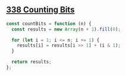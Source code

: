 ## [338 Counting Bits](https://leetcode.com/problems/counting-bits/description/)

<!-- notecardId: 1740487231991 -->

```js
const countBits = function (n) {
  const results = new Array(n + 1).fill(0);

  for (let i = 1; i <= n; i += 1) {
    results[i] = results[i >> 1] + (i & 1);
  }

  return results;
};
```

